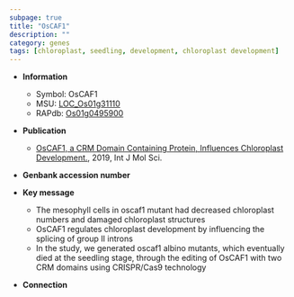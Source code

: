 ```yaml
---
subpage: true
title: "OsCAF1"
description: ""
category: genes
tags: [chloroplast, seedling, development, chloroplast development]
---
```


* **Information**  
    + Symbol: OsCAF1  
    + MSU: [LOC_Os01g31110](http://rice.plantbiology.msu.edu/cgi-bin/ORF_infopage.cgi?orf=LOC_Os01g31110)  
    + RAPdb: [Os01g0495900](http://rapdb.dna.affrc.go.jp/viewer/gbrowse_details/irgsp1?name=Os01g0495900)  

* **Publication**  
    + [OsCAF1, a CRM Domain Containing Protein, Influences Chloroplast Development.](http://www.ncbi.nlm.nih.gov/pubmed?term=OsCAF1,+a+CRM+Domain+Containing+Protein,+Influences+Chloroplast+Development.%5BTitle%5D), 2019, Int J Mol Sci.

* **Genbank accession number**  

* **Key message**  
    + The mesophyll cells in oscaf1 mutant had decreased chloroplast numbers and damaged chloroplast structures
    + OsCAF1 regulates chloroplast development by influencing the splicing of group II introns
    + In the study, we generated oscaf1 albino mutants, which eventually died at the seedling stage, through the editing of OsCAF1 with two CRM domains using CRISPR/Cas9 technology

* **Connection**  



